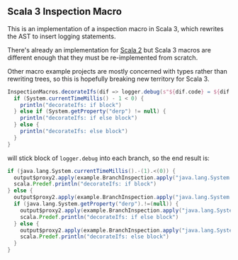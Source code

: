 ## Scala 3 Inspection Macro

This is an implementation of a inspection macro in Scala 3, which rewrites the AST to insert logging statements.

There's already an implementation for [Scala 2](https://tersesystems.github.io/blindsight/usage/inspections.html) but Scala 3 macros are different enough that they must be re-implemented from scratch.

Other macro example projects are mostly concerned with types rather than rewriting trees, so this is hopefully breaking new territory for Scala 3.

```scala
InspectionMacros.decorateIfs(dif => logger.debug(s"${dif.code} = ${dif.result}")) {
  if (System.currentTimeMillis() - 1 < 0) {
    println("decorateIfs: if block")
  } else if (System.getProperty("derp") != null) {
    println("decorateIfs: if else block")
  } else {
    println("decorateIfs: else block")
  }
}
```

will stick block of `logger.debug` into each branch, so the end result is:

```scala
if (java.lang.System.currentTimeMillis().-(1).<(0)) {
  output$proxy2.apply(example.BranchInspection.apply("java.lang.System.currentTimeMillis().-(1).<(0)", true))
  scala.Predef.println("decorateIfs: if block")
} else {
  output$proxy2.apply(example.BranchInspection.apply("java.lang.System.currentTimeMillis().-(1).<(0)", false))
  if (java.lang.System.getProperty("derp").!=(null)) {
    output$proxy2.apply(example.BranchInspection.apply("java.lang.System.getProperty(\"derp\").!=(null)", true))
    scala.Predef.println("decorateIfs: if else block")
  } else {
    output$proxy2.apply(example.BranchInspection.apply("java.lang.System.getProperty(\"derp\").!=(null)", false))
    scala.Predef.println("decorateIfs: else block")
  }
}
```